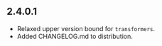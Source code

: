 2.4.0.1
-------
* Relaxed upper version bound for `transformers`.
* Added CHANGELOG.md to distribution.
